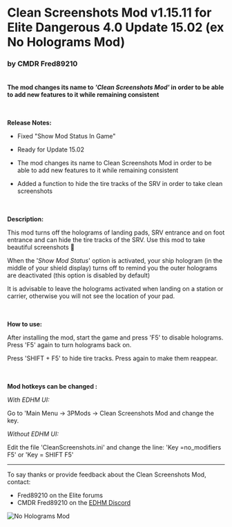 # Clean Screenshots Mod v1.15.11 for Elite Dangerous 4.0 Update 15.02  (ex No Holograms Mod)

### by CMDR Fred89210<br><br>

**The mod changes its name to *'Clean Screenshots Mod'* in order to be able to add new features to it while remaining consistent**
<br><br><br>

**Release Notes:**
- Fixed "Show Mod Status In Game"

- Ready for Update 15.02
- The mod changes its name to Clean Screenshots Mod in order to be able to add new features to it while remaining consistent
- Added a function to hide the tire tracks of the SRV in order to take clean screenshots
<br><br><br>

**Description:**

This mod turns off the holograms of landing pads, SRV entrance and on foot entrance and can hide the tire tracks of the SRV.
Use this mod to take beautiful screenshots 🤩

When the '*Show Mod Status*' option is activated, your ship hologram (in the middle of your shield display) turns off to remind you the outer holograms are deactivated (this option is disabled by default)

It is advisable to leave the holograms activated when landing on a station or carrier, otherwise you will not see the location of your pad.
<br><br><br>

**How to use:**

After installing the mod, start the game and press 'F5' to disable holograms.
Press 'F5' again to turn holograms back on.

Press 'SHIFT + F5' to hide tire tracks.
Press again to make them reappear.
<br><br><br>

**Mod hotkeys can be changed :**

*With EDHM UI:* 

Go to 'Main Menu -> 3PMods -> Clean Screenshots Mod and change the key.

*Without EDHM UI:* 

Edit the file 'CleanScreenshots.ini' and change the line: 'Key =no_modifiers F5' or 'Key = SHIFT F5'

-------------------------------------------------------------------------

To say thanks or provide feedback about the Clean Screenshots Mod, contact:
- Fred89210 on the Elite forums
- CMDR Fred89210 on the [EDHM Discord](https://discord.gg/MtBszksjMr)

![No Holograms Mod](https://github.com/psychicEgg/EDHM/blob/main/Odyssey/3rdPartyMods/CleanScreenshot--(ex-NoHolograms)/No-Hologram-1.jpg?raw=true)
